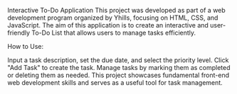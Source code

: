Interactive To-Do Application
This project was developed as part of a web development program organized by Yhills, focusing on HTML, CSS, and JavaScript. 
The aim of this application is to create an interactive and user-friendly To-Do List that allows users to manage tasks efficiently.

How to Use:

Input a task description, set the due date, and select the priority level.
Click "Add Task" to create the task.
Manage tasks by marking them as completed or deleting them as needed.
This project showcases fundamental front-end web development skills and serves as a useful tool for task management.
